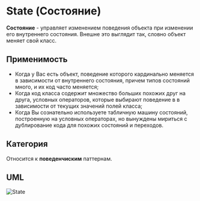 # State (Состояние)

**Состояние** - управляет изменением поведения объекта при изменении его внутреннего состояния. Внешне это выглядит так,
словно объект меняет свой класс.

## Применимость

* Когда у Вас есть объект, поведение которого кардинально меняется в зависимости от внутреннего состояния, причем типов 
состояний много, и их код часто меняется;
* Когда код класса содержит множество больших похожих друг на друга, условных операторов, которые выбирают поведение в 
в зависимости от текущих значений полей класса;
* Когда Вы сознательно используете табличную машину состояний, построенную на условных операторах, но вынуждены мириться
с дублирование кода для похожих состояний и переходов.

## Категория

Относится к **поведенчиским** паттернам.

## UML

![State](https://github.com/KonstantinMyachin/DesignPatterns/tree/master/src/main/resources/uml/state/State.uml "State")